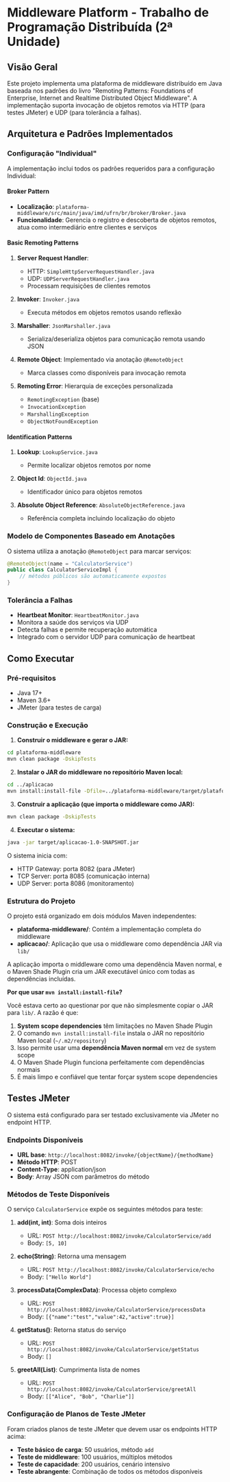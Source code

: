 # Middleware Platform - Trabalho de Programação Distribuída (2ª Unidade)

## Visão Geral

Este projeto implementa uma plataforma de middleware distribuído em Java baseada nos padrões do livro "Remoting Patterns: Foundations of Enterprise, Internet and Realtime Distributed Object Middleware". A implementação suporta invocação de objetos remotos via HTTP (para testes JMeter) e UDP (para tolerância a falhas).

## Arquitetura e Padrões Implementados

### Configuração "Individual"
A implementação inclui todos os padrões requeridos para a configuração Individual:

#### Broker Pattern
- **Localização**: `plataforma-middleware/src/main/java/imd/ufrn/br/broker/Broker.java`
- **Funcionalidade**: Gerencia o registro e descoberta de objetos remotos, atua como intermediário entre clientes e serviços

#### Basic Remoting Patterns
1. **Server Request Handler**: 
   - HTTP: `SimpleHttpServerRequestHandler.java`
   - UDP: `UDPServerRequestHandler.java`
   - Processam requisições de clientes remotos

2. **Invoker**: `Invoker.java`
   - Executa métodos em objetos remotos usando reflexão

3. **Marshaller**: `JsonMarshaller.java`
   - Serializa/deserializa objetos para comunicação remota usando JSON

4. **Remote Object**: Implementado via anotação `@RemoteObject`
   - Marca classes como disponíveis para invocação remota

5. **Remoting Error**: Hierarquia de exceções personalizada
   - `RemotingException` (base)
   - `InvocationException`
   - `MarshallingException`
   - `ObjectNotFoundException`

#### Identification Patterns
1. **Lookup**: `LookupService.java`
   - Permite localizar objetos remotos por nome

2. **Object Id**: `ObjectId.java`
   - Identificador único para objetos remotos

3. **Absolute Object Reference**: `AbsoluteObjectReference.java`
   - Referência completa incluindo localização do objeto

### Modelo de Componentes Baseado em Anotações

O sistema utiliza a anotação `@RemoteObject` para marcar serviços:

```java
@RemoteObject(name = "CalculatorService")
public class CalculatorServiceImpl {
    // métodos públicos são automaticamente expostos
}
```

### Tolerância a Falhas

- **Heartbeat Monitor**: `HeartbeatMonitor.java`
- Monitora a saúde dos serviços via UDP
- Detecta falhas e permite recuperação automática
- Integrado com o servidor UDP para comunicação de heartbeat


## Como Executar

### Pré-requisitos
- Java 17+
- Maven 3.6+
- JMeter (para testes de carga)

### Construção e Execução

1. **Construir o middleware e gerar o JAR:**
```bash
cd plataforma-middleware
mvn clean package -DskipTests
```

2. **Instalar o JAR do middleware no repositório Maven local:**
```bash
cd ../aplicacao
mvn install:install-file -Dfile=../plataforma-middleware/target/plataforma-middleware-1.0-SNAPSHOT.jar -DgroupId=imd.ufrn.br -DartifactId=plataforma-middleware -Dversion=1.0-SNAPSHOT -Dpackaging=jar
```
3. **Construir a aplicação (que importa o middleware como JAR):**
```bash
mvn clean package -DskipTests
```

4. **Executar o sistema:**
```bash
java -jar target/aplicacao-1.0-SNAPSHOT.jar
```

O sistema inicia com:
- HTTP Gateway: porta 8082 (para JMeter)
- TCP Server: porta 8085 (comunicação interna)
- UDP Server: porta 8086 (monitoramento)

### Estrutura do Projeto

O projeto está organizado em dois módulos Maven independentes:

- **plataforma-middleware/**: Contém a implementação completa do middleware
- **aplicacao/**: Aplicação que usa o middleware como dependência JAR via `lib/`

A aplicação importa o middleware como uma dependência Maven normal, e o Maven Shade Plugin cria um JAR executável único com todas as dependências incluídas.

**Por que usar `mvn install:install-file`?**

Você estava certo ao questionar por que não simplesmente copiar o JAR para `lib/`. A razão é que:

1. **System scope dependencies** têm limitações no Maven Shade Plugin
2. O comando `mvn install:install-file` instala o JAR no repositório Maven local (`~/.m2/repository`)
3. Isso permite usar uma **dependência Maven normal** em vez de system scope
4. O Maven Shade Plugin funciona perfeitamente com dependências normais
5. É mais limpo e confiável que tentar forçar system scope dependencies

## Testes JMeter

O sistema está configurado para ser testado exclusivamente via JMeter no endpoint HTTP.

### Endpoints Disponíveis

- **URL base**: `http://localhost:8082/invoke/{objectName}/{methodName}`
- **Método HTTP**: POST
- **Content-Type**: application/json
- **Body**: Array JSON com parâmetros do método

### Métodos de Teste Disponíveis

O serviço `CalculatorService` expõe os seguintes métodos para teste:

1. **add(int, int)**: Soma dois inteiros
   - URL: `POST http://localhost:8082/invoke/CalculatorService/add`
   - Body: `[5, 10]`

2. **echo(String)**: Retorna uma mensagem
   - URL: `POST http://localhost:8082/invoke/CalculatorService/echo`
   - Body: `["Hello World"]`

3. **processData(ComplexData)**: Processa objeto complexo
   - URL: `POST http://localhost:8082/invoke/CalculatorService/processData`
   - Body: `[{"name":"test","value":42,"active":true}]`

4. **getStatus()**: Retorna status do serviço
   - URL: `POST http://localhost:8082/invoke/CalculatorService/getStatus`
   - Body: `[]`

5. **greetAll(List<String>)**: Cumprimenta lista de nomes
   - URL: `POST http://localhost:8082/invoke/CalculatorService/greetAll`
   - Body: `[["Alice", "Bob", "Charlie"]]`

### Configuração de Planos de Teste JMeter

Foram criados planos de teste JMeter que devem usar os endpoints HTTP acima:

- **Teste básico de carga**: 50 usuários, método `add`
- **Teste de middleware**: 100 usuários, múltiplos métodos
- **Teste de capacidade**: 200 usuários, cenário intensivo
- **Teste abrangente**: Combinação de todos os métodos disponíveis
